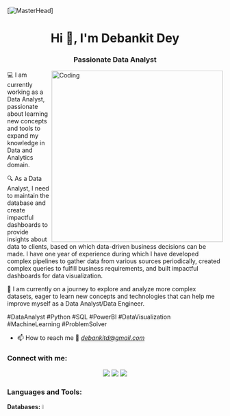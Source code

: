 [![MasterHead](https://digitalcreativemind.com/wp-content/uploads/2021/06/Analytics_amp_Data_Science.gif)]

<h1 align="center">Hi 👋, I'm Debankit Dey</h1>
<h3 align="center">Passionate Data Analyst</h3>

<img align="right" alt="Coding" width="400" src="https://uploads-ssl.webflow.com/5c19100c2b50073e6ee69da1/60d34f3b422c048fb72cb925_Analyze.gif">


💻 I am currently working as a Data Analyst, passionate about learning new concepts and tools to expand my knowledge in Data and Analytics domain.

🔍 As a Data Analyst, I need to maintain the database and create impactful dashboards to provide insights about data to clients, based on which data-driven business decisions can be made. I have one year of experience during which I have developed complex pipelines to gather data from various sources periodically, created complex queries to fulfill business requirements, and built impactful dashboards for data visualization.

🔎 I am currently on a journey to explore and analyze more complex datasets, eager to learn new concepts and technologies that can help me improve myself as a Data Analyst/Data Engineer.

#DataAnalyst #Python #SQL #PowerBI #DataVisualization #MachineLearning #ProblemSolver

- 📫 How to reach me 📧 *debankitd@gmail.com*

<h3 align="left">Connect with me:</h3>
<p align="center">
<a href="https://www.linkedin.com/in/%20debankit-d-069659201" rel="nofollow"><img src="https://camo.githubusercontent.com/162001cc0747178f47ced6e40de0cd16e375beb9b5fbca4ea3d520ecca78cd85/68747470733a2f2f696d672e69636f6e73382e636f6d2f666c75656e742f34382f3030303030302f6c696e6b6564696e2e706e67" data-canonical-src="https://img.icons8.com/fluent/48/000000/linkedin.png" style="max-width: 100%;"></a>
  <a href="https://github.com/debankitd"><img src="https://camo.githubusercontent.com/c9de7ec1e54618f8d303a08f58ed31e66323aa28abbb1619c5783bc2735c785e/68747470733a2f2f696d672e69636f6e73382e636f6d2f77696e646f77732f34382f3030303030302f6769746875622e706e67" data-canonical-src="https://img.icons8.com/windows/48/000000/github.png" style="max-width: 100%;"></a>
<a href="debankitd@gmail.com"><img src="https://camo.githubusercontent.com/e260052d80402ee1c3c47c1663259d0d952556860eec8eee4118a46b506f43a3/68747470733a2f2f696d672e69636f6e73382e636f6d2f636f6c6f722f34382f3030303030302f676d61696c2d6e65772e706e67" data-canonical-src="https://img.icons8.com/color/48/000000/gmail-new.png" style="max-width: 100%;"></a>

</p>



<h3 align="left">Languages and Tools:</h3>
<span>
<span style="font-weight: bold;"> Databases:  </span>
<a href="https://www.microsoft.com/en-in/sql-server/sql-server-2019" rel="nofollow">
   <img src="https://drive.google.com/uc?export=view&id=17DJayXGSMRu0Xx9fIR2tDcFm_197aJHh" alt="Microsoft SQL Server" style="width: 5%;margin-right: 16px;"> 
</a> 
</span>
<!--
**debankitd/debankitd** is a ✨ _special_ ✨ repository because its `README.md` (this file) appears on your GitHub profile.

Here are some ideas to get you started:

- 🔭 I’m currently working on ...
- 🌱 I’m currently learning ...
- 👯 I’m looking to collaborate on ...
- 🤔 I’m looking for help with ...
- 💬 Ask me about ...
- 📫 How to reach me: ...
- 😄 Pronouns: ...
- ⚡ Fun fact: ...
-->

